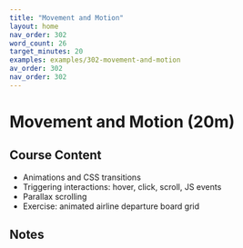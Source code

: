 ```yaml
---
title: "Movement and Motion"
layout: home
nav_order: 302
word_count: 26
target_minutes: 20
examples: examples/302-movement-and-motion
av_order: 302
nav_order: 302
---
```

# Movement and Motion (20m)

## Course Content

- Animations and CSS transitions
- Triggering interactions: hover, click, scroll, JS events
- Parallax scrolling
- Exercise: animated airline departure board grid

## Notes













